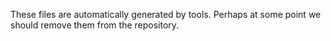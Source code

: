 These files are automatically generated by tools.
Perhaps at some point we should remove them
from the repository.
